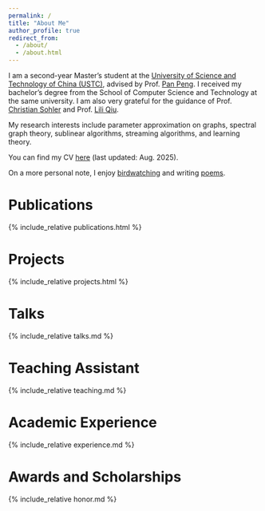```yaml
---
permalink: /
title: "About Me"
author_profile: true
redirect_from: 
  - /about/
  - /about.html
---
```

I am a second-year Master’s student at the [University of Science and Technology of China (USTC)](https://en.ustc.edu.cn/), advised by Prof. [Pan Peng](http://staff.ustc.edu.cn/~ppeng/). I received my bachelor’s degree from the School of Computer Science and Technology at the same university. I am also very grateful for the guidance of Prof. [Christian Sohler](https://cds.uni-koeln.de/en/people/core-scientists/prof-dr-christian-sohler) and Prof. [Lili Qiu](https://www.cs.utexas.edu/~lili/).

My research interests include parameter approximation on graphs, spectral graph theory, sublinear algorithms, streaming algorithms, and learning theory.

You can find my CV [here](/files/CV-USTC-Yi%20Xu.pdf) (last updated: Aug. 2025).

On a more personal note, I enjoy [birdwatching](/misc/birdwatching/) and writing [poems](/misc/poems/).

# Publications
{% include_relative publications.html %}

# Projects
{% include_relative projects.html %}

# Talks
{% include_relative talks.md %}

# Teaching Assistant
{% include_relative teaching.md %}

# Academic Experience
{% include_relative experience.md %}

# Awards and Scholarships
{% include_relative honor.md %}

<!-- # Misc
{% include_relative misc.md %} -->